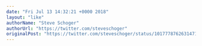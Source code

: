 ```yaml
---
date: "Fri Jul 13 14:32:21 +0000 2018"
layout: "like"
authorName: "Steve Schoger"
authorUrl: "https://twitter.com/steveschoger"
originalPost: "https://twitter.com/steveschoger/status/1017778762631471104"
---
```

